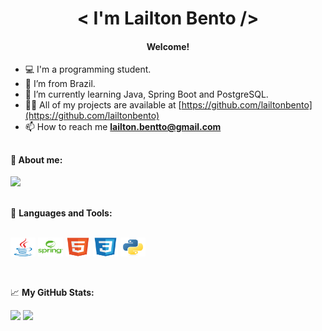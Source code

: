 <h1 align="center">< I'm Lailton Bento /></h1>
<h4 align="center">Welcome!</h4>


- :computer: I'm a programming student.
- :house_with_garden: I’m from Brazil.
- 🌱 I’m currently learning Java, Spring Boot and PostgreSQL.
- 👨‍💻 All of my projects are available at [https://github.com/lailtonbento](https://github.com/lailtonbento)
- 📫 How to reach me **lailton.bentto@gmail.com**
##
<h4 align="left">👤 About me:</h4>
  <a href="https://www.linkedin.com/in/lailton-bento/" target="_blank"><img src="https://img.shields.io/badge/-LinkedIn-%230077B5?style=for-the-badge&logo=linkedin&logoColor=white" target="_blank"></a> 
  <br/><br/>
  
🔗 **Languages and Tools:**
<div style="display: inline_block"><br>
  <img align="center" alt="lb-Java" height="30" width="40" src="https://raw.githubusercontent.com/devicons/devicon/master/icons/java/java-original.svg">
  <img align="center" alt="lb-Java" height="30" width="40" src="https://raw.githubusercontent.com/devicons/devicon/master/icons/spring/spring-original-wordmark.svg">
  <img align="center" alt="lb-HTML" height="30" width="40" src="https://raw.githubusercontent.com/devicons/devicon/master/icons/html5/html5-original.svg">
  <img align="center" alt="lb-CSS" height="30" width="40" src="https://raw.githubusercontent.com/devicons/devicon/master/icons/css3/css3-original.svg">
  <img align="center" alt="lb-Python" height="30" width="40" src="https://raw.githubusercontent.com/devicons/devicon/master/icons/python/python-original.svg">

</div>
<br/><br/>
  
📈 **My GitHub Stats:**
<p>
  <img height="165em" src="https://github-readme-stats.vercel.app/api?username=lailtonbento&show_icons=true&hide_border=true&&count_private=true&include_all_commits=true" />
  <img height="165em" src="https://github-readme-stats.vercel.app/api/top-langs/?username=lailtonbento&exclude_repo=KNN-Image-Classification&show_icons=true&hide_border=true&layout=compact&langs_count=8"/>
</p>

